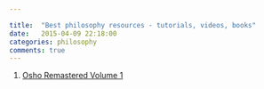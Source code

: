 ```yaml
---

title:  "Best philosophy resources - tutorials, videos, books"
date:   2015-04-09 22:18:00
categories: philosophy
comments: true
---
```

1. [Osho Remastered Volume 1](https://www.google.co.il/webhp?sourceid=chrome-instant&ion=1&espv=2&ie=UTF-8#q=osho%20remastered%20volume%201%20torrent)
